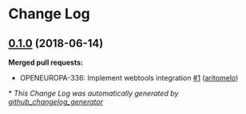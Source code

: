 # Change Log

## [0.1.0](https://github.com/openeuropa/oe_webtools/tree/0.1.0) (2018-06-14)
**Merged pull requests:**

- OPENEUROPA-336: Implement webtools integration [\#1](https://github.com/openeuropa/oe_webtools/pull/1) ([aritomelo](https://github.com/aritomelo))



\* *This Change Log was automatically generated by [github_changelog_generator](https://github.com/skywinder/Github-Changelog-Generator)*